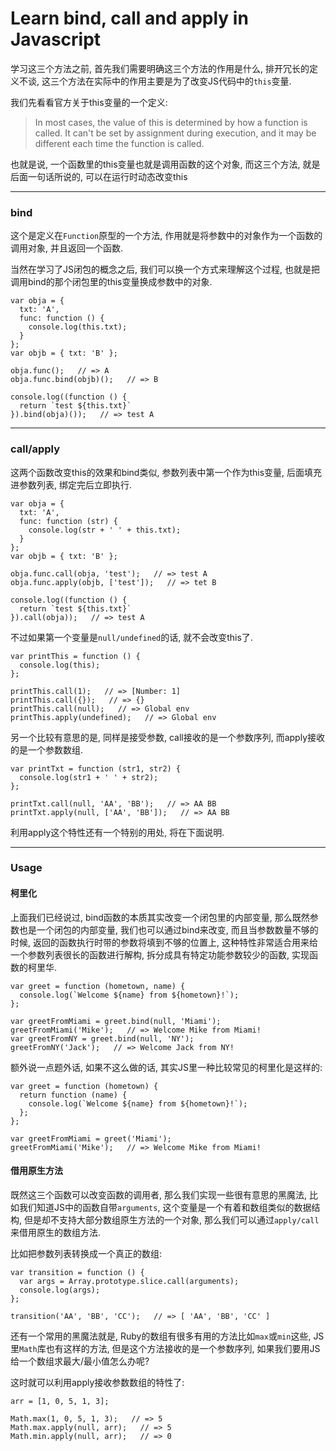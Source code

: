 # Learn bind, call and apply in Javascript

学习这三个方法之前, 首先我们需要明确这三个方法的作用是什么, 排开冗长的定义不谈, 这三个方法在实际中的作用主要是为了改变JS代码中的```this```变量.

我们先看看官方关于this变量的一个定义:

> In most cases, the value of this is determined by how a function is called. It can't be set by assignment during execution, and it may be different each time the function is called.

也就是说, 一个函数里的this变量也就是调用函数的这个对象, 而这三个方法, 就是后面一句话所说的, 可以在运行时动态改变this

---

### bind

这个是定义在```Function```原型的一个方法, 作用就是将参数中的对象作为一个函数的调用对象, 并且返回一个函数.

当然在学习了JS闭包的概念之后, 我们可以换一个方式来理解这个过程, 也就是把调用bind的那个闭包里的this变量换成参数中的对象.

    var obja = {
      txt: 'A',
      func: function () {
        console.log(this.txt);
      }
    };
    var objb = { txt: 'B' };

    obja.func();   // => A
    obja.func.bind(objb)();   // => B

    console.log((function () {
      return `test ${this.txt}`
    }).bind(obja)());   // => test A

---

### call/apply

这两个函数改变this的效果和bind类似, 参数列表中第一个作为this变量, 后面填充进参数列表, 绑定完后立即执行.
    
    var obja = {
      txt: 'A',
      func: function (str) {
        console.log(str + ' ' + this.txt);
      }
    };
    var objb = { txt: 'B' };

    obja.func.call(obja, 'test');   // => test A
    obja.func.apply(objb, ['test']);   // => tet B

    console.log((function () {
      return `test ${this.txt}`
    }).call(obja));   // => test A

不过如果第一个变量是```null/undefined```的话, 就不会改变this了.

    var printThis = function () {
      console.log(this);
    };

    printThis.call(1);   // => [Number: 1]
    printThis.call({});   // => {}
    printThis.call(null);   // => Global env
    printThis.apply(undefined);   // => Global env

另一个比较有意思的是, 同样是接受参数, call接收的是一个参数序列, 而apply接收的是一个参数数组.

    var printTxt = function (str1, str2) {
      console.log(str1 + ' ' + str2);
    };

    printTxt.call(null, 'AA', 'BB');   // => AA BB
    printTxt.apply(null, ['AA', 'BB']);   // => AA BB

利用apply这个特性还有一个特别的用处, 将在下面说明.

---

### Usage

#### 柯里化

上面我们已经说过, bind函数的本质其实改变一个闭包里的内部变量, 那么既然参数也是一个闭包的内部变量, 我们也可以通过bind来改变, 而且当参数数量不够的时候, 返回的函数执行时带的参数将填到不够的位置上, 这种特性非常适合用来给一个参数列表很长的函数进行解构, 拆分成具有特定功能参数较少的函数, 实现函数的柯里华.

    var greet = function (hometown, name) {
      console.log(`Welcome ${name} from ${hometown}!`);
    };

    var greetFromMiami = greet.bind(null, 'Miami');
    greetFromMiami('Mike');   // => Welcome Mike from Miami!
    var greetFromNY = greet.bind(null, 'NY');
    greetFromNY('Jack');   // => Welcome Jack from NY!

额外说一点题外话, 如果不这么做的话, 其实JS里一种比较常见的柯里化是这样的:

    var greet = function (hometown) {
      return function (name) {
        console.log(`Welcome ${name} from ${hometown}!`);
      };
    };

    var greetFromMiami = greet('Miami');
    greetFromMiami('Mike');   // => Welcome Mike from Miami!

#### 借用原生方法

既然这三个函数可以改变函数的调用者, 那么我们实现一些很有意思的黑魔法, 比如我们知道JS中的函数自带```arguments```, 这个变量是一个有着和数组类似的数据结构, 但是却不支持大部分数组原生方法的一个对象, 那么我们可以通过```apply/call```来借用原生的数组方法.

比如把参数列表转换成一个真正的数组:

    var transition = function () {
      var args = Array.prototype.slice.call(arguments);
      console.log(args);
    };

    transition('AA', 'BB', 'CC');   // => [ 'AA', 'BB', 'CC' ]

还有一个常用的黑魔法就是, Ruby的数组有很多有用的方法比如```max```或```min```这些, JS里```Math```库也有这样的方法, 但是这个方法接收的是一个参数序列, 如果我们要用JS给一个数组求最大/最小值怎么办呢?

这时就可以利用apply接收参数数组的特性了:

    arr = [1, 0, 5, 1, 3];

    Math.max(1, 0, 5, 1, 3);   // => 5
    Math.max.apply(null, arr);   // => 5
    Math.min.apply(null, arr);   // => 0